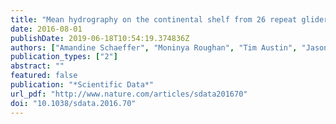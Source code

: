 ```yaml
---
title: "Mean hydrography on the continental shelf from 26 repeat glider deployments along Southeastern Australia"
date: 2016-08-01
publishDate: 2019-06-18T10:54:19.374836Z
authors: ["Amandine Schaeffer", "Moninya Roughan", "Tim Austin", "Jason D Everett", "David Griffin", "Ben Hollings", "Edward King", "Alessandra Mantovanelli", "Stuart Milburn", "Benedicte Pasquer", "Charitha Pattiaratchi", "Robin Robertson", "Dennis Stanley", "Iain Suthers", "Dana White"]
publication_types: ["2"]
abstract: ""
featured: false
publication: "*Scientific Data*"
url_pdf: "http://www.nature.com/articles/sdata201670"
doi: "10.1038/sdata.2016.70"
---
```


